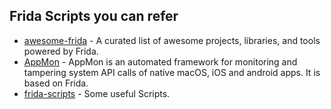 ## Frida Scripts you can refer   
* [awesome-frida](https://raw.githubusercontent.com/dweinstein/awesome-frida) - A curated list of awesome projects, libraries, and tools powered by Frida.  
* [AppMon](https://github.com/dpnishant/appmon) - AppMon is an automated framework for monitoring and tampering system API calls of native macOS, iOS and android apps. It is based on Frida.  
* [frida-scripts](https://gitlab.com/roxanagogonea/frida-scripts) - Some useful Scripts.  
